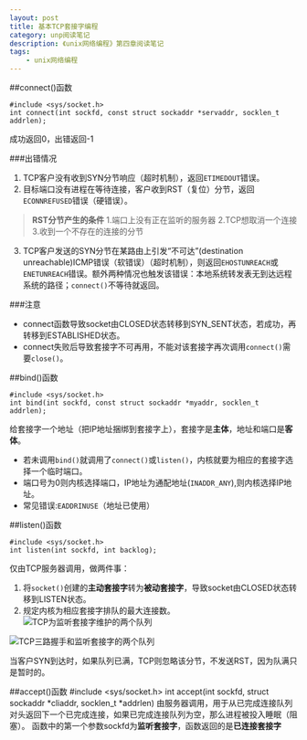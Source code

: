 ```yaml
---
layout: post
title: 基本TCP套接字编程
category: unp阅读笔记
description: 《unix网络编程》第四章阅读笔记
tags: 
    - unix网络编程
---
```


##connect()函数

    #include <sys/socket.h>
    int connect(int sockfd, const struct sockaddr *servaddr, socklen_t addrlen);

成功返回0，出错返回-1

###出错情况

1. TCP客户没有收到SYN分节响应（超时机制），返回`ETIMEDOUT`错误。
2. 目标端口没有进程在等待连接，客户收到RST（复位）分节，返回`ECONNREFUSED`错误（硬错误）。
> **RST分节产生的条件**
> 1.端口上没有正在监听的服务器
> 2.TCP想取消一个连接
> 3.收到一个不存在的连接的分节
3. TCP客户发送的SYN分节在某路由上引发“不可达”(destination unreachable)ICMP错误（软错误）（超时机制），则返回`EHOSTUNREACH`或`ENETUNREACH`错误。额外两种情况也触发该错误：本地系统转发表无到达远程系统的路径；`connect()`不等待就返回。

###注意

+ connect函数导致socket由CLOSED状态转移到SYN_SENT状态，若成功，再转移到ESTABLISHED状态。
+ connect失败后导致套接字不可再用，不能对该套接字再次调用`connect()`需要`close()`。

##bind()函数

    #include <sys/socket.h>
    int bind(int sockfd, const struct sockaddr *myaddr, socklen_t addrlen);

给套接字一个地址（把IP地址捆绑到套接字上），套接字是**主体**，地址和端口是**客体**。

+ 若未调用`bind()`就调用了`connect()`或`listen()`，内核就要为相应的套接字选择一个临时端口。
+ 端口号为0则内核选择端口，IP地址为通配地址(`INADDR_ANY`),则内核选择IP地址。
+ 常见错误:`EADDRINUSE`（地址已使用）

##listen()函数

    #include <sys/socket.h>
    int listen(int sockfd, int backlog);
    
仅由TCP服务器调用，做两件事：
1. 将`socket()`创建的**主动套接字**转为**被动套接字**，导致socket由CLOSED状态转移到LISTEN状态。
2. 规定内核为相应套接字排队的最大连接数。
![TCP为监听套接字维护的两个队列](http://ww2.sinaimg.cn/mw690/49d9625fjw1eud84l3ieqj20pq0dq0ty.jpg)

![TCP三路握手和监听套接字的两个队列](http://ww2.sinaimg.cn/mw690/49d9625fgw1eud80l3nplj20nf09gmy2.jpg)

当客户SYN到达时，如果队列已满，TCP则忽略该分节，不发送RST，因为队满只是暂时的。

##accept()函数
    #include <sys/socket.h>
    int accept(int sockfd, struct sockaddr *cliaddr, socklen_t *addrlen)
由服务器调用，用于从已完成连接队列对头返回下一个已完成连接，如果已完成连接队列为空，那么进程被投入睡眠（阻塞）。
函数中的第一个参数sockfd为**监听套接字**，函数返回的是**已连接套接字**